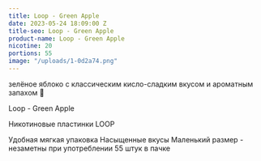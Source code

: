 ```yaml
---
title: Loop - Green Apple
date: 2023-05-24 18:09:00 Z
title-seo: Loop - Green Apple
product-name: Loop - Green Apple
nicotine: 20
portions: 55
image: "/uploads/1-0d2a74.png"
---
```


 зелёное яблоко с классическим кисло-сладким вкусом и ароматным запахом 🍏

Loop - Green Apple

Никотиновые пластинки LOOP

Удобная мягкая упаковка
Насыщенные вкусы
Маленький размер - незаметны при употреблении
55 штук в пачке